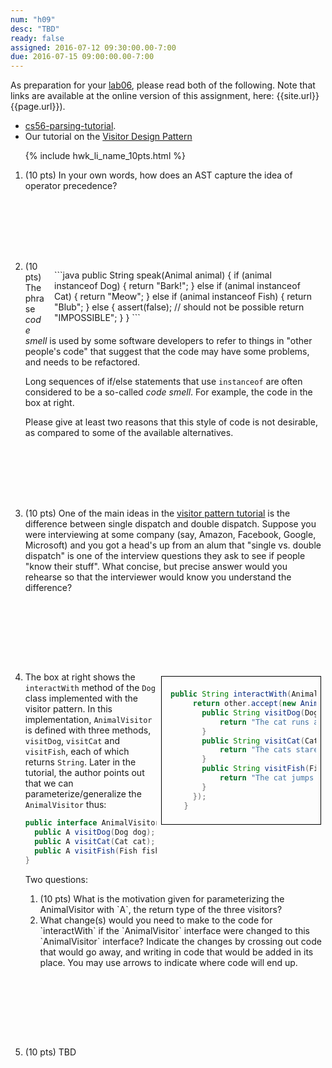 ```yaml
---
num: "h09"
desc: "TBD"
ready: false
assigned: 2016-07-12 09:30:00.00-7:00
due: 2016-07-15 09:00:00.00-7:00
---
```


As preparation for your [lab06](/lab/lab06), please read both of the following. Note that links are available at 
the online version of this assignment, here: {{site.url}}{{page.url}}).

* [cs56-parsing-tutorial](https://github.com/UCSB-CS56-M16/cs56-parsing-tutorial).   
* Our tutorial on the [Visitor Design Pattern](https://github.com/UCSB-CS56-M16/visitor-pattern-tutorial)

<ol>

{% include hwk_li_name_10pts.html %}

<li markdown="1" style="margin-bottom:8em;">

(10 pts) In your own words, how does an AST capture the idea of operator precedence?

</li>

<li markdown="1" style="margin-bottom:8em;">

<div style="width: 30em; float:right; padding: 1em; margin:1em: border: 1px solid black;" markdown="1">
```java
public String speak(Animal animal) {
    if (animal instanceof Dog) {
      return "Bark!";
    } else if (animal instanceof Cat) {
      return "Meow";
    } else if (animal instanceof Fish) {
      return "Blub";
    } else {
      assert(false); // should not be possible
      return "IMPOSSIBLE";
    }
  }
```
</div>

(10 pts) The phrase *code smell* is used by some software developers to refer to things in "other people's code" that suggest that the code may have some problems, and needs to be refactored.

Long sequences of if/else statements that use `instanceof` are often considered to be a so-called *code smell*.   For example, the code in the box at right.

Please give at least two reasons that this style of code is not desirable, as compared to some of the available alternatives.



<div class="pagebreak"></div>

</li>


<li markdown="1" style="margin-bottom:9em;">

(10 pts) One of the main ideas in the [visitor pattern tutorial](https://github.com/UCSB-CS56-M16/visitor-pattern-tutorial) is the difference between single dispatch and double dispatch.  Suppose you were interviewing at some company (say, Amazon, Facebook, Google, Microsoft) and you got a head's up from an alum that "single vs. double dispatch" is one of the interview questions they ask to see if people "know their stuff".      What concise, but precise answer would you rehearse so that the interviewer would know you understand the difference?



</li>

<li markdown="1" style="margin-bottom:9em;">

<div style="width:50%; float:right; padding:0.5em; margin:0.5em; border: 1px solid black; line-height:2.0;" markdown="1">

```Java
 public String interactWith(Animal other) {
      return other.accept(new AnimalVisitor() {
        public String visitDog(Dog dog) {
            return "The cat runs away from the dog";
        }
        public String visitCat(Cat cat) {
            return "The cats stare at each other";
        }
        public String visitFish(Fish fish) {
            return "The cat jumps towards the fish's bowl.";
        }
      });
    }
```
</div>

The box at right shows the `interactWith` method of the `Dog` class implemented with the visitor pattern.   In this implementation, `AnimalVisitor` is defined with three methods, `visitDog`, `visitCat` and `visitFish`, each of which returns `String`.   Later in the tutorial, the author points out that we can parameterize/generalize the `AnimalVisitor` thus:

```java
public interface AnimalVisitor<A> {
  public A visitDog(Dog dog);
  public A visitCat(Cat cat);
  public A visitFish(Fish fish);
}
```

Two questions:

<ol>
  <li markdown="1" style="margin-below: 10em;"> 
     (10 pts) What is the motivation given for parameterizing the AnimalVisitor with `A`, the return type of the three visitors?
  </li>
  <li markdown="1" style="margin-below: 1em;"> What change(s) would you need to make to the code for `interactWith` if the `AnimalVisitor` interface were changed to this `AnimalVisitor<A>` interface?   Indicate the changes by crossing out code that would go away, and writing in code that would be added in its place.  You may use arrows to indicate where code will end up.

  </li>
  </ol>
</li>

<li markdown="1" style="margin-bottom:9em;">

(10 pts) TBD

</li>

</ol>

<div style="display:none">
http://UCSB-CS56-M16.github.io/hwk/h09
</div>
